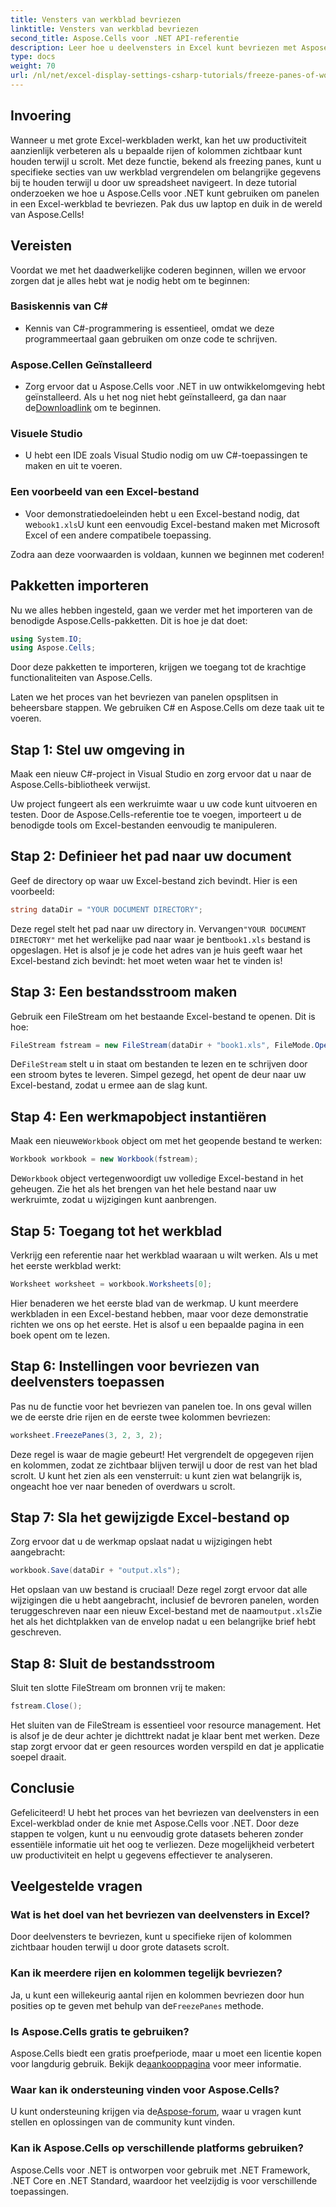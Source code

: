 ```yaml
---
title: Vensters van werkblad bevriezen
linktitle: Vensters van werkblad bevriezen
second_title: Aspose.Cells voor .NET API-referentie
description: Leer hoe u deelvensters in Excel kunt bevriezen met Aspose.Cells voor .NET met deze uitgebreide tutorial, compleet met stapsgewijze instructies en essentiële tips.
type: docs
weight: 70
url: /nl/net/excel-display-settings-csharp-tutorials/freeze-panes-of-worksheet/
---
```

## Invoering

Wanneer u met grote Excel-werkbladen werkt, kan het uw productiviteit aanzienlijk verbeteren als u bepaalde rijen of kolommen zichtbaar kunt houden terwijl u scrolt. Met deze functie, bekend als freezing panes, kunt u specifieke secties van uw werkblad vergrendelen om belangrijke gegevens bij te houden terwijl u door uw spreadsheet navigeert. In deze tutorial onderzoeken we hoe u Aspose.Cells voor .NET kunt gebruiken om panelen in een Excel-werkblad te bevriezen. Pak dus uw laptop en duik in de wereld van Aspose.Cells!

## Vereisten

Voordat we met het daadwerkelijke coderen beginnen, willen we ervoor zorgen dat je alles hebt wat je nodig hebt om te beginnen:

### Basiskennis van C#
- Kennis van C#-programmering is essentieel, omdat we deze programmeertaal gaan gebruiken om onze code te schrijven.

### Aspose.Cellen Geïnstalleerd
-  Zorg ervoor dat u Aspose.Cells voor .NET in uw ontwikkelomgeving hebt geïnstalleerd. Als u het nog niet hebt geïnstalleerd, ga dan naar de[Downloadlink](https://releases.aspose.com/cells/net/) om te beginnen.

### Visuele Studio
- U hebt een IDE zoals Visual Studio nodig om uw C#-toepassingen te maken en uit te voeren.

### Een voorbeeld van een Excel-bestand
- Voor demonstratiedoeleinden hebt u een Excel-bestand nodig, dat we`book1.xls`U kunt een eenvoudig Excel-bestand maken met Microsoft Excel of een andere compatibele toepassing.

Zodra aan deze voorwaarden is voldaan, kunnen we beginnen met coderen!

## Pakketten importeren

Nu we alles hebben ingesteld, gaan we verder met het importeren van de benodigde Aspose.Cells-pakketten. Dit is hoe je dat doet:

```csharp
using System.IO;
using Aspose.Cells;
```

Door deze pakketten te importeren, krijgen we toegang tot de krachtige functionaliteiten van Aspose.Cells.

Laten we het proces van het bevriezen van panelen opsplitsen in beheersbare stappen. We gebruiken C# en Aspose.Cells om deze taak uit te voeren.

## Stap 1: Stel uw omgeving in

Maak een nieuw C#-project in Visual Studio en zorg ervoor dat u naar de Aspose.Cells-bibliotheek verwijst.

Uw project fungeert als een werkruimte waar u uw code kunt uitvoeren en testen. Door de Aspose.Cells-referentie toe te voegen, importeert u de benodigde tools om Excel-bestanden eenvoudig te manipuleren.

## Stap 2: Definieer het pad naar uw document

Geef de directory op waar uw Excel-bestand zich bevindt. Hier is een voorbeeld:

```csharp
string dataDir = "YOUR DOCUMENT DIRECTORY";
```

 Deze regel stelt het pad naar uw directory in. Vervangen`"YOUR DOCUMENT DIRECTORY"` met het werkelijke pad naar waar je bent`book1.xls` bestand is opgeslagen. Het is alsof je je code het adres van je huis geeft waar het Excel-bestand zich bevindt: het moet weten waar het te vinden is!

## Stap 3: Een bestandsstroom maken

Gebruik een FileStream om het bestaande Excel-bestand te openen. Dit is hoe:

```csharp
FileStream fstream = new FileStream(dataDir + "book1.xls", FileMode.Open);
```

 De`FileStream` stelt u in staat om bestanden te lezen en te schrijven door een stroom bytes te leveren. Simpel gezegd, het opent de deur naar uw Excel-bestand, zodat u ermee aan de slag kunt.

## Stap 4: Een werkmapobject instantiëren

 Maak een nieuwe`Workbook` object om met het geopende bestand te werken:

```csharp
Workbook workbook = new Workbook(fstream);
```

 De`Workbook` object vertegenwoordigt uw volledige Excel-bestand in het geheugen. Zie het als het brengen van het hele bestand naar uw werkruimte, zodat u wijzigingen kunt aanbrengen.

## Stap 5: Toegang tot het werkblad

Verkrijg een referentie naar het werkblad waaraan u wilt werken. Als u met het eerste werkblad werkt:

```csharp
Worksheet worksheet = workbook.Worksheets[0];
```

Hier benaderen we het eerste blad van de werkmap. U kunt meerdere werkbladen in een Excel-bestand hebben, maar voor deze demonstratie richten we ons op het eerste. Het is alsof u een bepaalde pagina in een boek opent om te lezen.

## Stap 6: Instellingen voor bevriezen van deelvensters toepassen

Pas nu de functie voor het bevriezen van panelen toe. In ons geval willen we de eerste drie rijen en de eerste twee kolommen bevriezen:

```csharp
worksheet.FreezePanes(3, 2, 3, 2);
```

Deze regel is waar de magie gebeurt! Het vergrendelt de opgegeven rijen en kolommen, zodat ze zichtbaar blijven terwijl u door de rest van het blad scrolt. U kunt het zien als een vensterruit: u kunt zien wat belangrijk is, ongeacht hoe ver naar beneden of overdwars u scrolt.

## Stap 7: Sla het gewijzigde Excel-bestand op

Zorg ervoor dat u de werkmap opslaat nadat u wijzigingen hebt aangebracht:

```csharp
workbook.Save(dataDir + "output.xls");
```

 Het opslaan van uw bestand is cruciaal! Deze regel zorgt ervoor dat alle wijzigingen die u hebt aangebracht, inclusief de bevroren panelen, worden teruggeschreven naar een nieuw Excel-bestand met de naam`output.xls`Zie het als het dichtplakken van de envelop nadat u een belangrijke brief hebt geschreven.

## Stap 8: Sluit de bestandsstroom

Sluit ten slotte FileStream om bronnen vrij te maken:

```csharp
fstream.Close();
```

Het sluiten van de FileStream is essentieel voor resource management. Het is alsof je de deur achter je dichttrekt nadat je klaar bent met werken. Deze stap zorgt ervoor dat er geen resources worden verspild en dat je applicatie soepel draait.

## Conclusie

Gefeliciteerd! U hebt het proces van het bevriezen van deelvensters in een Excel-werkblad onder de knie met Aspose.Cells voor .NET. Door deze stappen te volgen, kunt u nu eenvoudig grote datasets beheren zonder essentiële informatie uit het oog te verliezen. Deze mogelijkheid verbetert uw productiviteit en helpt u gegevens effectiever te analyseren.

## Veelgestelde vragen

### Wat is het doel van het bevriezen van deelvensters in Excel?
Door deelvensters te bevriezen, kunt u specifieke rijen of kolommen zichtbaar houden terwijl u door grote datasets scrolt.

### Kan ik meerdere rijen en kolommen tegelijk bevriezen?
 Ja, u kunt een willekeurig aantal rijen en kolommen bevriezen door hun posities op te geven met behulp van de`FreezePanes` methode.

### Is Aspose.Cells gratis te gebruiken?
Aspose.Cells biedt een gratis proefperiode, maar u moet een licentie kopen voor langdurig gebruik. Bekijk de[aankooppagina](https://purchase.aspose.com/buy) voor meer informatie.

### Waar kan ik ondersteuning vinden voor Aspose.Cells?
 U kunt ondersteuning krijgen via de[Aspose-forum](https://forum.aspose.com/c/cells/9), waar u vragen kunt stellen en oplossingen van de community kunt vinden.

### Kan ik Aspose.Cells op verschillende platforms gebruiken?
Aspose.Cells voor .NET is ontworpen voor gebruik met .NET Framework, .NET Core en .NET Standard, waardoor het veelzijdig is voor verschillende toepassingen.